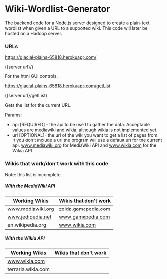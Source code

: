 # Wiki-Wordlist-Generator
The backend code for a Node.js server designed to create a plain-text wordlist when given a URL to a supported wiki. This code will later be hosted on a Hadoop server.

### URLs
https://glacial-plains-65818.herokuapp.com/

({server url}/)

For the html GUI controls.

https://glacial-plains-65818.herokuapp.com/getList

({server url}/getList)

Gets the list for the current URL.

Params:
* api [REQUIRED] - the api to be used to gather the data. Acceptable values are mediawiki and wikia, although wikia is not implemented yet.
* url [OPTIONAL]- the url of the wiki you want to get a list of pages from. If you don't include a url the program will use a default url for the current api. www.mediawiki.org for MediaWiki API and www.wikia.com for the Wikia API

### Wikis that work/don't work with this code
Note: this list is incomplete.

##### With the MediaWiki API

|  Working Wikis    | Wikis that don't work |
| ----------------- | --------------------- |
| www.mediawiki.org | zelda.gamepedia.com   |
| www.jedipedia.net | www.gamepedia.com     |
| en.wikipedia.org  | www.wikia.com         |

##### With the Wikia API

|  Working Wikis    | Wikis that don't work |
| ----------------- | --------------------- |
| www.wikia.com |    |
| terraria.wikia.com | |
